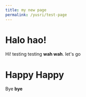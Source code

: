 ```yaml
---
title: my new page
permalink: /yusri/test-page
---
```


# Halo hao!

Hi! testing testing **wah wah**. let's go


# Happy Happy

Bye **bye**
